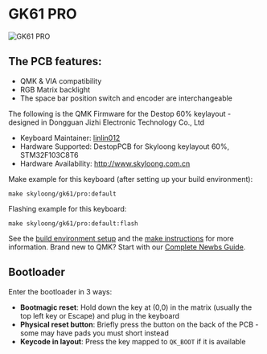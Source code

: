 # GK61 PRO

![GK61 PRO](https://i.imgur.com/DTetyVLh.jpg)

## The PCB features:
* QMK & VIA compatibility
* RGB Matrix backlight
* The space bar position switch and encoder are interchangeable


The following is the QMK Firmware for the Destop 60% keylayout -  designed in Dongguan Jizhi Electronic Technology Co., Ltd

* Keyboard Maintainer: [linlin012](https://github.com/linlin012)
* Hardware Supported: DestopPCB for Skyloong keylayout 60%, STM32F103C8T6
* Hardware Availability: http://www.skyloong.com.cn

Make example for this keyboard (after setting up your build environment):

    make skyloong/gk61/pro:default

Flashing example for this keyboard:

    make skyloong/gk61/pro:default:flash

See the [build environment setup](https://docs.qmk.fm/#/getting_started_build_tools) and the [make instructions](https://docs.qmk.fm/#/getting_started_make_guide) for more information. Brand new to QMK? Start with our [Complete Newbs Guide](https://docs.qmk.fm/#/newbs).

## Bootloader

Enter the bootloader in 3 ways:

* **Bootmagic reset**: Hold down the key at (0,0) in the matrix (usually the top left key or Escape) and plug in the keyboard
* **Physical reset button**: Briefly press the button on the back of the PCB - some may have pads you must short instead
* **Keycode in layout**: Press the key mapped to `QK_BOOT` if it is available
